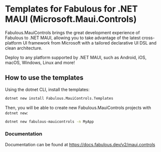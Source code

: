 # Templates for Fabulous for .NET MAUI (Microsoft.Maui.Controls)

Fabulous.MauiControls brings the great development experience of Fabulous to .NET MAUI, allowing you to take advantage of the latest cross-platform UI framework from Microsoft with a tailored declarative UI DSL and clean architecture.

Deploy to any platform supported by .NET MAUI, such as Android, iOS, macOS, Windows, Linux and more!

## How to use the templates

Using the dotnet CLI, install the templates:

```sh
dotnet new install Fabulous.MauiControls.Templates
```

Then, you will be able to create new Fabulous.MauiControls projects with `dotnet new`:

```sh
dotnet new fabulous-mauicontrols -n MyApp
```

### Documentation

Documentation can be found at https://docs.fabulous.dev/v2/maui.controls